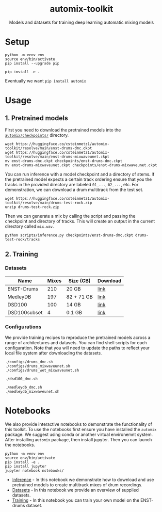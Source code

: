 <div align="center">

# automix-toolkit
Models and datasets for training deep learning automatic mixing models

</div>

# Setup

```
python -m venv env 
source env/bin/activate
pip install --upgrade pip
```

```
pip install -e . 
```

Eventually we want `pip install automix`

# Usage

## 1. Pretrained models

First you need to download the pretrained models into the [`automix/checkpoints/`](automix/checkpoints/) directory. 

```
wget https://huggingface.co/csteinmetz1/automix-toolkit/resolve/main/enst-drums-dmc.ckpt
wget https://huggingface.co/csteinmetz1/automix-toolkit/resolve/main/enst-drums-mixwaveunet.ckpt
mv enst-drums-dmc.ckpt checkpoints/enst-drums-dmc.ckpt
mv enst-drums-mixwaveunet.ckpt checkpoints/enst-drums-mixwaveunet.ckpt
```

You can run inference with a model checkpoint and a directory of stems.
If the pretrained model expects a certain track ordering ensure that you the 
tracks in the provided directory are labeled `01_...`, `02_...`, etc.
For demonstration, we can download a drum multitrack from the test set. 

```
wget https://huggingface.co/csteinmetz1/automix-toolkit/resolve/main/drums-test-rock.zip
unzip drums-test-rock.zip
```

Then we can generate a mix by calling the script and passing the checkpoint and directory of tracks.
This will create an output in the current directory called `mix.wav`.

```
python scripts/inference.py checkpoints/enst-drums-dmc.ckpt drums-test-rock/tracks
```

## 2. Training

### Datasets 

| Name         | Mixes | Size (GB)    | Download | 
|--------------|-------|--------------|----------|
| ENST-Drums   | 210   |  20 GB       | [link](https://perso.telecom-paristech.fr/grichard/ENST-drums/) |
| MedleyDB     | 197   | 82 + 71 GB   | [link](https://medleydb.weebly.com/) |
| DSD100       | 100   | 14 GB        | [link](http://liutkus.net/DSD100.zip) |
| DSD100subset |   4   | 0.1 GB       | [link](https://www.loria.fr/~aliutkus/DSD100subset.zip)

### Configurations

We provide training recipes to reproduce the pretrained models across a range of architectures and datasets. 
You can find shell scripts for each configuration. Note that you will need to update the paths to reflect your local file system after downloading the datasets. 

```
./configs/drums_dmc.sh
./configs/drums_mixwaveunet.sh
./configs/drums_wet_mixwaveunet.sh

./dsd100_dmc.sh

./medleydb_dmc.sh
./medleydb_mixwaveunet.sh
```

# Notebooks

We also provide interactive notebooks to demonstrate the functionality of this toolkit. 
To use the notebooks first ensure you have installed the `automix` package. We suggest using conda or another virtual environemnt system. After installing `automix` package, then install jupyter.
Then you can launch the notebooks.

```
python -m venv env 
source env/bin/activate
pip install -e .
pip install jupyter
jupyter notebook notebooks/
```

- [Inference](notebooks/inference.ipynb) - In this notebook we demonstrate how to download and use pretrained models to create multitrack mixes of drum recordings. 
- [Datasets](notebooks/datasets.ipynb) - In this notebook we provide an overview of supplied datasets.
- [Training](notebooks/training.ipynb) - In this notebook you can train your own model on the ENST-drums dataset. 
